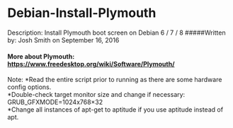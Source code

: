 # Debian-Install-Plymouth

Description: Install Plymouth boot screen on Debian 6 / 7 / 8
#####Written by: Josh Smith  on September 16, 2016
#### More about Plymouth: https://www.freedesktop.org/wiki/Software/Plymouth/
Note: 
*Read the entire script prior to running as there are some hardware config options.  
*Double-check target monitor size and change if necessary: GRUB_GFXMODE=1024x768×32  
*Change all instances of apt-get to aptitude if you use aptitude instead of apt.
